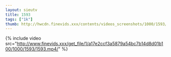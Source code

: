 ```yaml
--- 
layout: sieutv
title: 1593
tags: ["1k"]
thumb: http://hwcdn.finevids.xxx/contents/videos_screenshots/1000/1593/preview.mp4.jpg
---
```

{% include video src="http://www.finevids.xxx/get_file/1/a17e2ccf3a5879a54bc7b14d8d01b100/1000/1593/1593.mp4/" %} 
